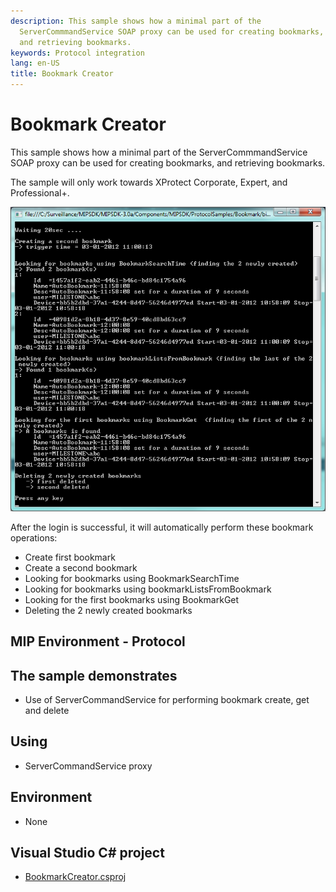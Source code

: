 ```yaml
---
description: This sample shows how a minimal part of the
  ServerCommmandService SOAP proxy can be used for creating bookmarks,
  and retrieving bookmarks.
keywords: Protocol integration
lang: en-US
title: Bookmark Creator
---
```


# Bookmark Creator

This sample shows how a minimal part of the ServerCommmandService SOAP
proxy can be used for creating bookmarks, and retrieving bookmarks.

The sample will only work towards XProtect Corporate, Expert, and
Professional+.

![](BookmarkCreator1.png)

After the login is successful, it will automatically perform these
bookmark operations:

-   Create first bookmark
-   Create a second bookmark
-   Looking for bookmarks using BookmarkSearchTime
-   Looking for bookmarks using bookmarkListsFromBookmark
-   Looking for the first bookmarks using BookmarkGet
-   Deleting the 2 newly created bookmarks

## MIP Environment - Protocol

## The sample demonstrates

-   Use of ServerCommandService for performing bookmark create, get and
    delete

## Using

-   ServerCommandService proxy

## Environment

-   None

## Visual Studio C\# project

-   [BookmarkCreator.csproj](javascript:openLink('..\\\\ProtocolSamples\\\\BookmarkCreator\\\\BookmarkCreator.csproj');)
